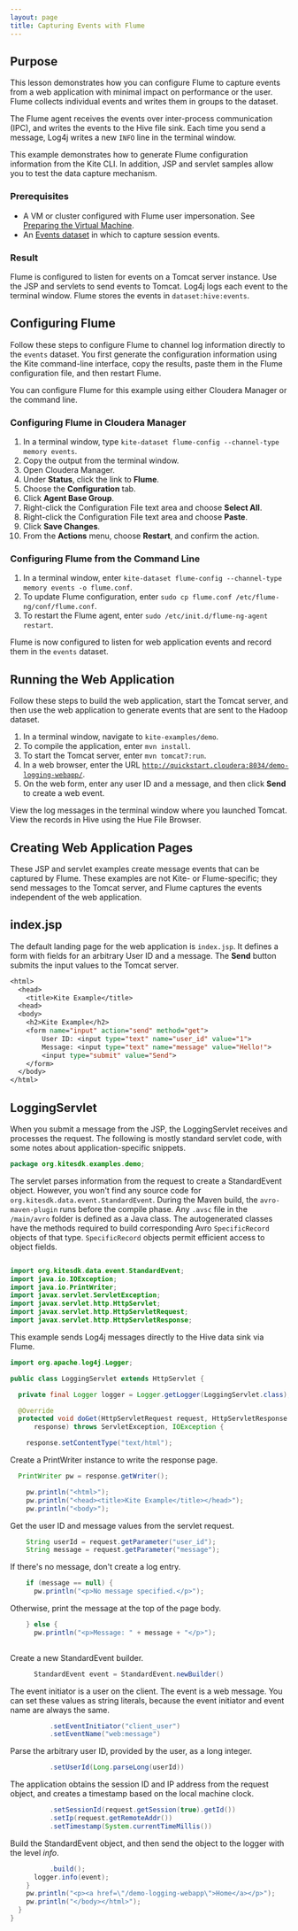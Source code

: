 ```yaml
---
layout: page
title: Capturing Events with Flume
---
```


## Purpose

This lesson demonstrates how you can configure Flume to capture events from a web application with minimal impact on performance or the user. Flume collects individual events and writes them in groups to the dataset.

The Flume agent receives the events over inter-process communication (IPC), and writes the events to the Hive file sink. Each time you send a message, Log4j writes a new `INFO` line in the terminal window.

This example demonstrates how to generate Flume configuration information from the Kite CLI. In addition, JSP and servlet samples allow you to test the data capture mechanism.

### Prerequisites

* A VM or cluster configured with Flume user impersonation. See [Preparing the Virtual Machine][vm].
* An [Events dataset][events] in which to capture session events.

[vm]:{{site.baseurl}}/tutorials/preparing-the-vm.html
[events]:{{site.baseurl}}/tutorials/create-events-dataset.html

### Result

Flume is configured to listen for events on a Tomcat server instance. Use the JSP and servlets to send events to Tomcat. Log4j logs each event to the terminal window. Flume stores the events in `dataset:hive:events`.

## Configuring Flume

Follow these steps to configure Flume to channel log information directly to the `events` dataset. You first generate the configuration information using the Kite command-line interface, copy the results, paste them in the Flume configuration file, and then restart Flume.

You can configure Flume for this example using either Cloudera Manager or the command line.

### Configuring Flume in Cloudera Manager

1. In a terminal window, type `kite-dataset flume-config --channel-type memory events`.
1. Copy the output from the terminal window.
1. Open Cloudera Manager.
1. Under __Status__, click the link to __Flume__.
1. Choose the __Configuration__ tab.
1. Click __Agent Base Group__.
1. Right-click the Configuration File text area and choose __Select All__.
1. Right-click the Configuration File text area and choose __Paste__.
1. Click __Save Changes__.
1. From the __Actions__ menu, choose __Restart__, and confirm the action.

### Configuring Flume from the Command Line

1. In a terminal window, enter `kite-dataset flume-config --channel-type memory events -o flume.conf`.
1. To update Flume configuration, enter `sudo cp flume.conf /etc/flume-ng/conf/flume.conf`.
1. To restart the Flume agent, enter `sudo /etc/init.d/flume-ng-agent restart`.

Flume is now configured to listen for web application events and record them in the `events` dataset.

## Running the Web Application

Follow these steps to build the web application, start the Tomcat server, and then use the web application to generate events that are sent to the Hadoop dataset.

1. In a terminal window, navigate to `kite-examples/demo`.
1. To compile the application, enter `mvn install`.
1. To start the Tomcat server, enter `mvn tomcat7:run`.
1. In a web browser, enter the URL [`http://quickstart.cloudera:8034/demo-logging-webapp/`][logging-app].
1. On the web form, enter any user ID and a message, and then click **Send** to create a web event. 

View the log messages in the terminal window where you launched Tomcat. View the records in Hive using the Hue File Browser.

[logging-app]:http://quickstart.cloudera:8034/demo-logging-webapp/

## Creating Web Application Pages

These JSP and servlet examples create message events that can be captured by Flume. These examples are not Kite- or Flume-specific; they send messages to the Tomcat server, and Flume captures the events independent of the web application.

## index.jsp

The default landing page for the web application is `index.jsp`. It defines a form with fields for an arbitrary User ID and a message. The __Send__ button submits the input values to the Tomcat server.

```JSP
<html>
  <head>
    <title>Kite Example</title>
  <head>
  <body>
    <h2>Kite Example</h2>
    <form name="input" action="send" method="get">
        User ID: <input type="text" name="user_id" value="1">
        Message: <input type="text" name="message" value="Hello!">
        <input type="submit" value="Send">
    </form>
  </body>
</html>
```

## LoggingServlet

When you submit a message from the JSP, the LoggingServlet receives and processes the request. The following is mostly standard servlet code, with some notes about application-specific snippets.

```Java
package org.kitesdk.examples.demo;
```

The servlet parses information from the request to create a StandardEvent object. However, you won't find any source code for `org.kitesdk.data.event.StandardEvent`. During the Maven build, the `avro-maven-plugin` runs before the compile phase. Any `.avsc` file in the `/main/avro` folder is defined as a Java class. The autogenerated classes have  the methods required to build corresponding Avro `SpecificRecord` objects of that type. `SpecificRecord` objects permit efficient access to object fields.

```Java

import org.kitesdk.data.event.StandardEvent;
import java.io.IOException;
import java.io.PrintWriter;
import javax.servlet.ServletException;
import javax.servlet.http.HttpServlet;
import javax.servlet.http.HttpServletRequest;
import javax.servlet.http.HttpServletResponse;

```

This example sends Log4j messages directly to the Hive data sink via Flume.

```Java
import org.apache.log4j.Logger;

public class LoggingServlet extends HttpServlet {

  private final Logger logger = Logger.getLogger(LoggingServlet.class);

  @Override
  protected void doGet(HttpServletRequest request, HttpServletResponse
      response) throws ServletException, IOException {

    response.setContentType("text/html");
```    

Create a PrintWriter instance to write the response page.

```Java
  PrintWriter pw = response.getWriter();

    pw.println("<html>");
    pw.println("<head><title>Kite Example</title></head>");
    pw.println("<body>");
```

Get the user ID and message values from the servlet request.

```Java
    String userId = request.getParameter("user_id");
    String message = request.getParameter("message");
```

If there's no message, don't create a log entry.

```Java
    if (message == null) {
      pw.println("<p>No message specified.</p>");

```

Otherwise, print the message at the top of the page body.

```Java
    } else {
      pw.println("<p>Message: " + message + "</p>");
      
```

Create a new StandardEvent builder.

```Java
      StandardEvent event = StandardEvent.newBuilder()
```
The event initiator is a user on the client. The event is a web message. You can set these values as string literals, because the event initiator and event name are always the same.

```Java
          .setEventInitiator("client_user")
          .setEventName("web:message")
```

Parse the arbitrary user ID, provided by the user, as a long integer.

```Java
          .setUserId(Long.parseLong(userId))

```

The application obtains the session ID and IP address from the request object, and creates a timestamp based on the local machine clock.

```Java
          .setSessionId(request.getSession(true).getId())
          .setIp(request.getRemoteAddr())
          .setTimestamp(System.currentTimeMillis())
```

Build the StandardEvent object, and then send the object to the logger with the level _info_.

```Java
          .build();
      logger.info(event);
    }
    pw.println("<p><a href=\"/demo-logging-webapp\">Home</a></p>");
    pw.println("</body></html>");
  }
}
```
